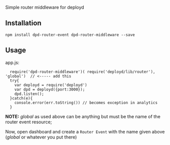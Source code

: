 Simple router middleware for deployd

## Installation

`npm install dpd-router-event dpd-router-middleware --save`

## Usage

app.js:

      require('dpd-router-middleware')( require('deployd/lib/router'), 'global')  // <----- add this
      try{
        var deployd = require('deployd')
        var dpd = deployd({port:3000});
        dpd.listen();
      }catch(e){
        console.error(err.toString()) // becomes exception in analytics 
      }

**NOTE:** *global* as used above can be anything but must be the name of the router event resource;

Now, open dashboard and create a `Router Event` with the name given above (*global* or whatever you put there)
